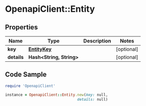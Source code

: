# OpenapiClient::Entity

## Properties

Name | Type | Description | Notes
------------ | ------------- | ------------- | -------------
**key** | [**EntityKey**](EntityKey.md) |  | [optional] 
**details** | **Hash&lt;String, String&gt;** |  | [optional] 

## Code Sample

```ruby
require 'OpenapiClient'

instance = OpenapiClient::Entity.new(key: null,
                                 details: null)
```


